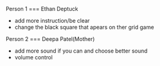 Person 1 === Ethan Deptuck
 - add more instruction/be clear
 - change the black square that apears on ther grid game


Person 2 === Deepa Patel(Mother)
 - add more sound if you can and choose better sound
 - volume control